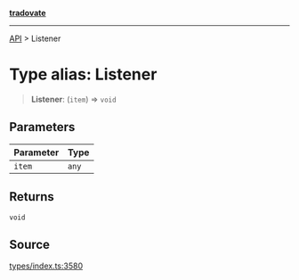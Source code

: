 [**tradovate**](../README.md)

***

[API](../API.md) > Listener

# Type alias: Listener

> **Listener**: (`item`) => `void`

## Parameters

| Parameter | Type |
| :------ | :------ |
| `item` | `any` |

## Returns

`void`

## Source

[types/index.ts:3580](https://github.com/cgilly2fast/tradovate-typescript/blob/b1caea5/src/types/index.ts#L3580)
